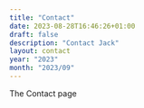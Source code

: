 ```yaml
---
title: "Contact"
date: 2023-08-28T16:46:26+01:00
draft: false
description: "Contact Jack"
layout: contact
year: "2023"
month: "2023/09"
---
```


The Contact page
